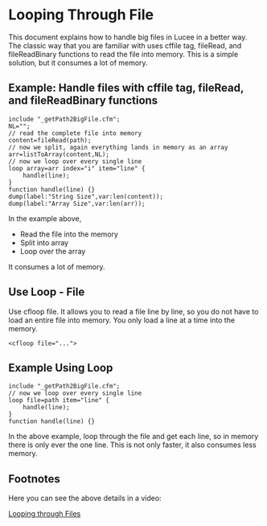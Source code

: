 <!--
{
  "title": "Looping Through File",
  "id": "loop_through_files",
  "description": "This document explains how to handle big files in Lucee in a better way.",
  "keywords": [
    "Looping through files",
    "cffile",
    "fileRead",
    "fileReadBinary",
    "Memory optimization",
    "Lucee"
  ]
}
-->
# Looping Through File

This document explains how to handle big files in Lucee in a better way. The classic way that you are familiar with uses cffile tag, fileRead, and fileReadBinary functions to read the file into memory. This is a simple solution, but it consumes a lot of memory.

## Example: Handle files with cffile tag, fileRead, and fileReadBinary functions

```luceescript
include "_getPath2BigFile.cfm";
NL="";
// read the complete file into memory
content=fileRead(path);
// now we split, again everything lands in memory as an array
arr=listToArray(content,NL);
// now we loop over every single line
loop array=arr index="i" item="line" {
	handle(line);
}
function handle(line) {}
dump(label:"String Size",var:len(content));
dump(label:"Array Size",var:len(arr));
```

In the example above,

* Read the file into the memory
* Split into array
* Loop over the array

It consumes a lot of memory.

## Use Loop - File

Use cfloop file. It allows you to read a file line by line, so you do not have to load an entire file into memory. You only load a line at a time into the memory.

```luceescript
<cfloop file="...">
```

## Example Using Loop

```luceescript
include "_getPath2BigFile.cfm";
// now we loop over every single line
loop file=path item="line" {
	handle(line);
}
function handle(line) {}
```

In the above example, loop through the file and get each line, so in memory there is only ever the one line. This is not only faster, it also consumes less memory.

## Footnotes

Here you can see the above details in a video:

[Looping through Files](https://www.youtube.com/watch?v=6w2Wr8snk50)